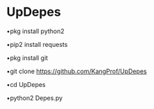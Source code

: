 # UpDepes

•pkg install python2

•pip2 install requests

•pkg install git

•git clone https://github.com/KangProf/UpDepes

•cd UpDepes

•python2 Depes.py
